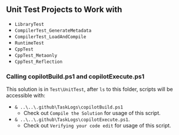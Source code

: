 ## Unit Test Projects to Work with

- `LibraryTest`
- `CompilerTest_GenerateMetadata`
- `CompilerTest_LoadAndCompile`
- `RuntimeTest`
- `CppTest`
- `CppTest_Metaonly`
- `CppTest_Reflection`

### Calling copilotBuild.ps1 and copilotExecute.ps1

This solution is in `Test\UnitTest`, after `ls` to this folder, scripts will be accessible with:
- `& ..\..\.github\TaskLogs\copilotBuild.ps1`
  - Check out `Compile the Solution` for usage of this script.
- `& ..\..\.github\TaskLogs\copilotExecute.ps1`. 
  - Check out `Verifying your code edit` for usage of this script.
